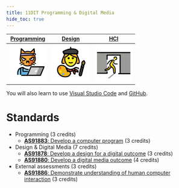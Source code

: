 ```yaml
---
title: 11DIT Programming & Digital Media
hide_toc: true
---
```


| [Programming](programming) | [Design](design) | [HCI](hci) |
| :---------: | :----: | :---: |
| <a href="programming" class="image-link"><img src="../img/programming.svg" title="Programming" width="100"></a> | <a href="design" class="image-link"><img src="../img/design.svg" title="Design" width="100"></a> | <a href="hci" class="image-link"><img src="../img/hci.svg" title="HCI" width="100"></a> |

You will also learn to use [Visual Studio Code](https://code.visualstudio.com/) and [GitHub](https://github.com/).

# Standards

* Programming (3 credits)
    * [**AS91883**: Develop a computer program](https://www.nzqa.govt.nz/nqfdocs/ncea-resource/achievements/2019/as91883.pdf) (3 credits)
* Design & Digital Media (7 credits)
    * [**AS91878**: Develop a design for a digital outcome](https://www.nzqa.govt.nz/nqfdocs/ncea-resource/achievements/2019/as91878.pdf) (3 credits)
    * [**AS91880**: Develop a digital media outcome](https://www.nzqa.govt.nz/nqfdocs/ncea-resource/achievements/2019/as91878.pdf) (4 credits)
* External assessments (3 credits)
    * [**AS91886**: Demonstrate understanding of human computer interaction](https://www.nzqa.govt.nz/nqfdocs/ncea-resource/achievements/2019/as91886.pdf) (3 credits)